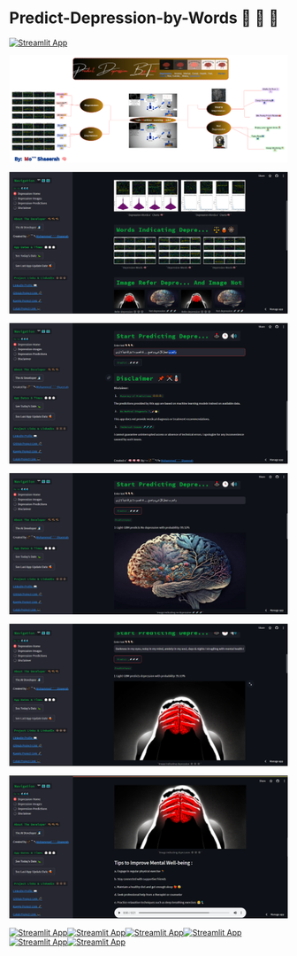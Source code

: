 # Predict-Depression-by-Words 🚥 🚥 🚥


[![Streamlit App](https://static.streamlit.io/badges/streamlit_badge_white.svg)](https://mo-shaeerah-depression-prediction-based-on-text.streamlit.app/)

![project image](...Images/Project-Image.png)



![project image](...Images/6.png)

![project image](...Images/7.png)

![project image](...Images/8.png)

![project image](...Images/9.png)

![project image](...Images/10.png)



[![Streamlit App](https://static.streamlit.io/badges/streamlit_badge_white.svg)](https://mo-shaeerah-depression-prediction-based-on-text.streamlit.app/)[![Streamlit App](https://static.streamlit.io/badges/streamlit_badge_white.svg)](https://mo-shaeerah-depression-prediction-based-on-text.streamlit.app/)[![Streamlit App](https://static.streamlit.io/badges/streamlit_badge_white.svg)](https://mo-shaeerah-depression-prediction-based-on-text.streamlit.app/)[![Streamlit App](https://static.streamlit.io/badges/streamlit_badge_white.svg)](https://mo-shaeerah-depression-prediction-based-on-text.streamlit.app/)[![Streamlit App](https://static.streamlit.io/badges/streamlit_badge_white.svg)](https://mo-shaeerah-depression-prediction-based-on-text.streamlit.app/)[![Streamlit App](https://static.streamlit.io/badges/streamlit_badge_white.svg)](https://mo-shaeerah-depression-prediction-based-on-text.streamlit.app/)

